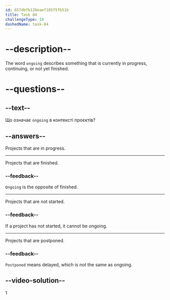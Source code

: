 ```yaml
---
id: 657dbfb128eaef185f5fb51b
title: Task 84
challengeType: 19
dashedName: task-84
---
```


# --description--

The word `ongoing` describes something that is currently in progress, continuing, or not yet finished.

# --questions--

## --text--

Що означає `ongoing` в контексті проєктів?

## --answers--

Projects that are in progress.

---

Projects that are finished.

### --feedback--

`Ongoing` is the opposite of finished.

---

Projects that are not started.

### --feedback--

If a project has not started, it cannot be ongoing.

---

Projects that are postponed.

### --feedback--

`Postponed` means delayed, which is not the same as ongoing.

## --video-solution--

1
